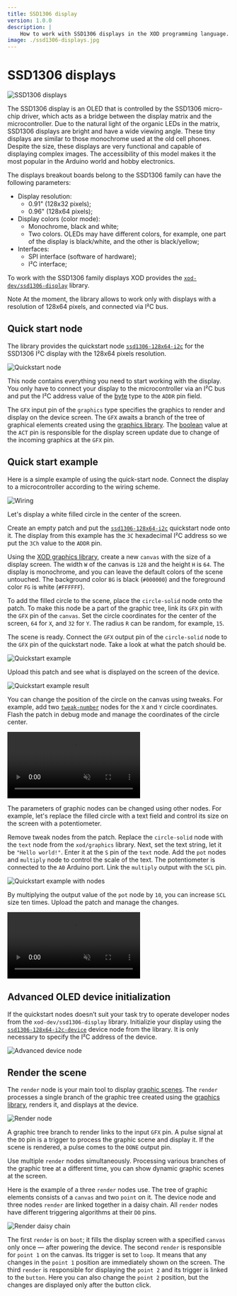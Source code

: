 ```yaml
---
title: SSD1306 display
version: 1.0.0
description: |
    How to work with SSD1306 displays in the XOD programming language.
image: ./ssd1306-displays.jpg
---
```


# SSD1306 displays

![SSD1306 displays](./ssd1306-displays.jpg)

The SSD1306 display is an OLED that is controlled by the SSD1306 micro-chip driver, which acts as a bridge between the display matrix and the microcontroller. Due to the natural light of the organic LEDs in the matrix, SSD1306 displays are bright and have a wide viewing angle. These tiny displays are similar to those monochrome used at the old cell phones. Despite the size, these displays are very functional and capable of displaying complex images. The accessibility of this model makes it the most popular in the Arduino world and hobby electronics.

The displays breakout boards belong to the SSD1306 family can have the following parameters:

- Display resolution:
  - 0.91" (128x32 pixels);
  - 0.96" (128x64 pixels);
- Display colors (color mode):
  - Monochrome, black and white;
  - Two colors. OLEDs may have different colors, for example, one part of the display is black/white, and the other is black/yellow;
- Interfaces:
  - SPI interface (software of hardware);
  - I²C interface;

To work with the SSD1306 family displays XOD provides the [`xod-dev/ssd1306-display`](/libs/xod-dev/ssd1306-display) library.

<div class="ui segment note">
<span class="ui ribbon label">Note</span>
At the moment, the library allows to work only with displays with a resolution of 128x64 pixels, and connected via I²C bus.
</div>

## Quick start node

The library provides the quickstart node [`ssd1306-128x64-i2c`](/libs/xod-dev/ssd1306-display/ssd1306-128x64-i2c) for the SSD1306 I²C display with the 128x64 pixels resolution. 

![Quickstart node](./quickstart-node.png)

This node contains everything you need to start working with the display. You only have to connect your display to the microcontroller via an I²C bus and put the I²C address value of the [byte](/docs/reference/data-types/#byte-literals) type to the `ADDR` pin field.

The `GFX` input pin of the `graphics` type specifies the graphics to render and display on the device screen. The `GFX` awaits a branch of the tree of graphical elements created using the [graphics library](/docs/guide/graphics-library). The [boolean](/docs/reference/data-types/#boolean-literals/) value at the `ACT` pin is responsible for the display screen update due to change of the incoming graphics at the `GFX` pin.

## Quick start example

Here is a simple example of using the quick-start node. Connect the display to a microcontroller according to the wiring scheme.

![Wiring](./wiring.png)

Let's display a white filled circle in the center of the screen.

Create an empty patch and put the [`ssd1306-128x64-i2c`](/libs/xod-dev/ssd1306-display/ssd1306-128x64-i2c) quickstart node onto it.
The display from this example has the `3C` hexadecimal I²C address so we put the `3Ch` value to the `ADDR` pin.

Using the [XOD graphics library](/docs/guide/graphics-library), create a new `canvas` with the size of a display screen. The width `W` of the canvas is `128` and the height `H` is `64`. The display is monochrome, and you can leave the default colors of the scene untouched. The background color `BG` is black (`#000000`) and the foreground color `FG` is white (`#FFFFFF`).

To add the filled circle to the scene, place the `circle-solid` node onto the patch. To make this node be a part of the graphic tree, link its `GFX` pin with the `GFX` pin of the `canvas`. Set the circle coordinates for the center of the screen, `64` for `X`, and `32` for `Y`. The radius `R` can be random, for example, `15`.

The scene is ready. Connect the `GFX` output pin of the `circle-solid` node to the `GFX` pin of the quickstart node. Take a look at what the patch should be.

![Quickstart example](./quickstart-example.png)

Upload this patch and see what is displayed on the screen of the device.

![Quickstart example result](./quickstart-example-result.jpg)

You can change the position of the circle on the canvas using tweaks. For example, add two [`tweak-number`](/libs/xod/debug/tweak-number) nodes for the `X` and `Y` circle coordinates. Flash the patch in debug mode and manage the coordinates of the circle center.

<video controls autoplay muted loop>
    <source src="./quickstart-example-with-tweaks.mp4" type="video/mp4">
</video>

The parameters of graphic nodes can be changed using other nodes. For example, let's replace the filled circle with a text field and control its size on the screen with a potentiometer.

Remove tweak nodes from the patch. Replace the `circle-solid` node with the `text` node from the `xod/graphics` library. Next, set the text string, let it be `"Hello world!"`. Enter it at the `S` pin of the `text` node.  Add the `pot` nodes and `multiply` node to control the scale of the text. The potentiometer is connected to the `A0` Arduino port. Link the `multiply` output with the `SCL` pin.

![Quickstart example with nodes](./quickstart-example-with-nodes.png)

By multiplying the output value of the `pot` node by `10`, you can increase `SCL` size ten times. Upload the patch and manage the changes.

<video controls autoplay muted loop>
    <source src="./quickstart-example-with-nodes.mp4" type="video/mp4">
</video>

## Advanced OLED device initialization

If the quickstart nodes doesn’t suit your task try to operate developer nodes from the `xod-dev/ssd1306-display` library. Initializie your display using the [`ssd1306-128x64-i2c-device`](/libs/xod-dev/ssd1306-display/ssd1306-128x64-i2c-device) device node from the library. It is only necessary to specify the I²C address of the device.

![Advanced device node](./advanced-device-node.png)

## Render the scene

The `render` node is your main tool to display [graphic scenes](/docs/guide/graphics-library/#scene-as-a-tree). The `render` processes a single branch of the graphic tree created using the [graphics library](/docs/guide/graphics-library), renders it, and displays at the device. 

![Render node](./render-node.png)

A graphic tree branch to render links to the input `GFX` pin. A pulse signal at the `DO` pin is a trigger to process the graphic scene and display it. If the scene is rendered, a pulse comes to the `DONE` output pin. 

Use multiple `render` nodes simultaneously. Processing various branches of the graphic tree at a different time, you can show dynamic graphic scenes at the screen.

Here is the example of a three `render` nodes use. The tree of graphic elements consists of a `canvas` and two `point` on it. The device node and three nodes `render` are linked together in a daisy chain. All `render` nodes have different triggering algorithms at their `DO` pins.

![Render daisy chain](./render-daisy-chain.png)

The first `render` is on `boot`; it fills the display screen with a specified `canvas` only once — after powering the device.
The second `render` is responsible for `point 1` on the canvas. Its trigger is set to `loop`. It means that any changes in the `point 1` position are immediately shown on the screen.
The third `render` is responsible for displaying the `point 2` and its trigger is linked to the `button`. Here you can also change the `point 2` position, but the changes are displayed only after the button click.